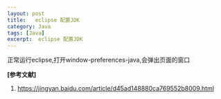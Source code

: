 ```yaml
---
layout: post
title:   eclipse 配置JDK 
category: Java
tags: [Java]
excerpt:  eclipse 配置JDK
---
```


正常运行eclipse,打开window-preferences-java,会弹出页面的窗口


**[参考文献]**

1. <https://jingyan.baidu.com/article/d45ad148880ca769552b8009.html>